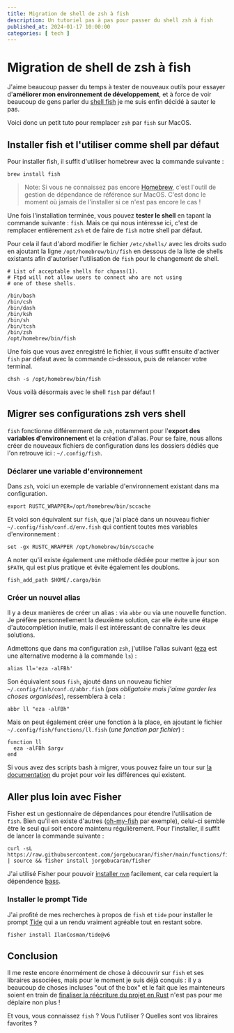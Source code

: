 ```yaml
---
title: Migration de shell de zsh à fish  
description: Un tutoriel pas à pas pour passer du shell zsh à fish
published_at: 2024-01-17 10:00:00
categories: [ tech ]
---
```


# Migration de shell de zsh à fish

J'aime beaucoup passer du temps à tester de nouveaux outils pour essayer d'**améliorer mon environnement de développement**, et à force de voir beaucoup de gens parler du [shell fish](https://fishshell.com/) je me suis enfin décidé à sauter le pas.

Voici donc un petit tuto pour remplacer `zsh` par `fish` sur MacOS.

## Installer fish et l'utiliser comme shell par défaut

Pour installer fish, il suffit d'utiliser homebrew avec la commande suivante :

```shell
brew install fish
```

> Note: Si vous ne connaissez pas encore [Homebrew](https://brew.sh/), c'est l'outil de gestion de dépendance de référence sur MacOS. C'est donc le moment où jamais de l'installer si ce n'est pas encore le cas !

Une fois l'installation terminée, vous pouvez **tester le shell** en tapant la commande suivante : `fish`. Mais ce qui nous intéresse ici, c'est de remplacer entièrement `zsh` et de faire de `fish` notre shell par défaut.

Pour cela il faut d'abord modifier le fichier `/etc/shells/` avec les droits sudo en ajoutant la ligne `/opt/homebrew/bin/fish` en dessous de la liste de shells existants afin d'autoriser l'utilisation de `fish` pour le changement de shell.

```shell
# List of acceptable shells for chpass(1).
# Ftpd will not allow users to connect who are not using
# one of these shells.

/bin/bash
/bin/csh
/bin/dash
/bin/ksh
/bin/sh
/bin/tcsh
/bin/zsh
/opt/homebrew/bin/fish
```

Une fois que vous avez enregistré le fichier, il vous suffit ensuite d'activer `fish` par défaut avec la commande ci-dessous, puis de relancer votre terminal.

```shell
chsh -s /opt/homebrew/bin/fish
```

Vous voilà désormais avec le shell `fish` par défaut !

## Migrer ses configurations zsh vers shell

`fish` fonctionne différemment de `zsh`, notamment pour l'**export des variables d'environnement** et la création d'alias. Pour se faire, nous allons créer de nouveaux fichiers de configuration dans les dossiers dédiés que l'on retrouve ici : `~/.config/fish`. 

### Déclarer une variable d'environnement

Dans `zsh`, voici un exemple de variable d'environnement existant dans ma configuration.

```shell
export RUSTC_WRAPPER=/opt/homebrew/bin/sccache
```

Et voici son équivalent sur `fish`, que j'ai placé dans un nouveau fichier `~/.config/fish/conf.d/env.fish` qui contient toutes mes variables d'environnement :

```shell
set -gx RUSTC_WRAPPER /opt/homebrew/bin/sccache
```

A noter qu'il existe également une méthode dédiée pour mettre à jour son `$PATH`, qui est plus pratique et évite également les doublons.

```shell
fish_add_path $HOME/.cargo/bin
```

### Créer un nouvel alias

Il y a deux manières de créer un alias : via `abbr` ou via une nouvelle function. Je préfère personnellement la deuxième solution, car elle évite une étape d'autocomplétion inutile, mais il est intéressant de connaître les deux solutions.

Admettons que dans ma configuration `zsh`, j'utilise l'alias suivant ([eza](https://github.com/eza-community/eza****) est une alternative moderne à la commande `ls`) :

```shell
alias ll='eza -alFBh'
```

Son équivalent sous `fish`, ajouté dans un nouveau fichier `~/.config/fish/conf.d/abbr.fish` (_pas obligatoire mais j'aime garder les choses organisées_), ressemblera à cela :

```shell
abbr ll "eza -alFBh"
```

Mais on peut également créer une fonction à la place, en ajoutant le fichier `~/.config/fish/functions/ll.fish` (_une fonction par fichier_) :

```shell
function ll
  eza -alFBh $argv
end
```

Si vous avez des scripts bash à migrer, vous pouvez faire un tour sur [la documentation](https://fishshell.com/docs/current/index.html) du projet pour voir les différences qui existent.

## Aller plus loin avec Fisher

Fisher est un gestionnaire de dépendances pour étendre l'utilisation de `fish`. Bien qu'il en existe d'autres ([oh-my-fish](https://github.com/oh-my-fish/oh-my-fish) par exemple), celui-ci semble être le seul qui soit encore maintenu régulièrement. Pour l'installer, il suffit de lancer la commande suivante :

```shell
curl -sL https://raw.githubusercontent.com/jorgebucaran/fisher/main/functions/fisher.fish | source && fisher install jorgebucaran/fisher
```

J'ai utilisé Fisher pour pouvoir [installer `nvm`](https://github.com/nvm-sh/nvm#fish) facilement, car cela requiert la dépendence [bass](https://github.com/edc/bass).

### Installer le prompt Tide

J'ai profité de mes recherches à propos de `fish` et `tide` pour installer le prompt [Tide](https://github.com/IlanCosman/tide) qui a un rendu vraiment agréable tout en restant sobre.

```shell
fisher install IlanCosman/tide@v6
```

## Conclusion

Il me reste encore énormément de chose à découvrir sur `fish` et ses libraires associées, mais pour le moment je suis déjà conquis : il y a beaucoup de choses incluses "out of the box" et le fait que les mainteneurs soient en train de [finaliser la réécriture du projet en Rust](https://github.com/fish-shell/fish-shell/blob/master/doc_internal/fish-riir-plan.md) n'est pas pour me déplaire non plus !

Et vous, vous connaissez `fish` ? Vous l'utiliser ? Quelles sont vos libraires favorites ?